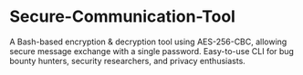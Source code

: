 # Secure-Communication-Tool
A Bash-based encryption &amp; decryption tool using AES-256-CBC, allowing secure message exchange with a single password. Easy-to-use CLI for bug bounty hunters, security researchers, and privacy enthusiasts.
